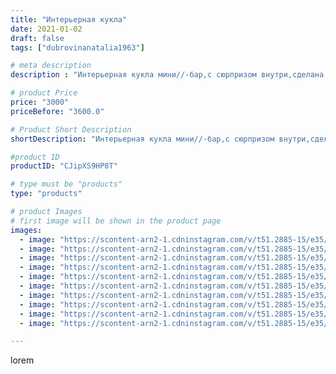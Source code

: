 ```yaml
---
title: "Интерьерная кукла"
date: 2021-01-02
draft: false
tags: ["dubrovinanatalia1963"]

# meta description
description : "Интерьерная кукла мини//-бар,с сюрпризом внутри,сделана на заказ.Высота куклы в сидячем положении 50 см,высота всей куклы 70 см."

# product Price
price: "3000"
priceBefore: "3600.0"

# Product Short Description
shortDescription: "Интерьерная кукла мини//-бар,с сюрпризом внутри,сделана на заказ.Высота куклы в сидячем положении 50 см,высота всей куклы 70 см."

#product ID
productID: "CJipXS9HP8T"

# type must be "products"
type: "products"

# product Images
# first image will be shown in the product page
images:
  - image: "https://scontent-arn2-1.cdninstagram.com/v/t51.2885-15/e35/134466311_215555973572296_7805887241382488235_n.jpg?se=7&tp=1&_nc_ht=scontent-arn2-1.cdninstagram.com&_nc_cat=104&_nc_ohc=l1Gb3vEIf54AX94W4uH&oh=a166ea9685a29f99176d332c528513fc&oe=606AD495&ig_cache_key=MjQ3NzcyNDY2MjMxNjgwNTA1OQ%3D%3D.2"
  - image: "https://scontent-arn2-1.cdninstagram.com/v/t51.2885-15/e35/134712469_435415507636537_2268046307889104576_n.jpg?se=7&tp=1&_nc_ht=scontent-arn2-1.cdninstagram.com&_nc_cat=101&_nc_ohc=sLJu7jLDvJoAX8l76Cj&oh=cfe687b2b91733b6fb3c42a2b6473ae1&oe=606BFA87&ig_cache_key=MjQ3NzcyNDY2MjI5MTUwMDc1NQ%3D%3D.2"
  - image: "https://scontent-arn2-1.cdninstagram.com/v/t51.2885-15/e35/134684235_446339853067257_3168862597538120909_n.jpg?se=7&tp=1&_nc_ht=scontent-arn2-1.cdninstagram.com&_nc_cat=109&_nc_ohc=At8HQwfCFWoAX_so_nE&oh=271963eb3cf054b114eb9f5e5a57bf48&oe=606A95D0&ig_cache_key=MjQ3NzcyNDY2MjI2NjM2NDczMw%3D%3D.2"
  - image: "https://scontent-arn2-1.cdninstagram.com/v/t51.2885-15/e35/134939040_425972201879359_607228157360842724_n.jpg?se=7&tp=1&_nc_ht=scontent-arn2-1.cdninstagram.com&_nc_cat=107&_nc_ohc=NdRvfVkbUrQAX8Gx6dG&oh=d8bcc31582958ac9533b5402bb3de9b9&oe=606CF318&ig_cache_key=MjQ3NzcyNDY2MjI1ODA2NzU0Mw%3D%3D.2"
  - image: "https://scontent-arn2-1.cdninstagram.com/v/t51.2885-15/e35/134835067_188815492989414_3383880193019058597_n.jpg?se=7&tp=1&_nc_ht=scontent-arn2-1.cdninstagram.com&_nc_cat=106&_nc_ohc=o3STfSeY90oAX_91kPM&oh=4b540dbfef6317ff65fb604b91449dfd&oe=606AB257&ig_cache_key=MjQ3NzcyNDY2MjI4MzIxNTU4MQ%3D%3D.2"
  - image: "https://scontent-arn2-1.cdninstagram.com/v/t51.2885-15/e35/134739573_395805764823082_6584473173980338191_n.jpg?se=7&tp=1&_nc_ht=scontent-arn2-1.cdninstagram.com&_nc_cat=110&_nc_ohc=ubVc0suWTMQAX_Zx18-&oh=cf674e325381b71debba5bf8d5a1b4ee&oe=606B53DF&ig_cache_key=MjQ3NzcyNDY2MjM0MjA2NTg4OA%3D%3D.2"
  - image: "https://scontent-arn2-1.cdninstagram.com/v/t51.2885-15/e35/135330903_221057472855107_3175966271907509816_n.jpg?se=7&tp=1&_nc_ht=scontent-arn2-1.cdninstagram.com&_nc_cat=111&_nc_ohc=4R2bo8iWE2MAX9DTmql&oh=82b511f2739547fa7f9086cef1bc84b2&oe=606998F8&ig_cache_key=MjQ3NzcyNDY2MjMzMzUxNDU4Nw%3D%3D.2"
  - image: "https://scontent-arn2-1.cdninstagram.com/v/t51.2885-15/e35/134767428_697012731188419_3438758336082543051_n.jpg?se=7&tp=1&_nc_ht=scontent-arn2-1.cdninstagram.com&_nc_cat=107&_nc_ohc=o-6DqTky2skAX8jtKxg&oh=1e4edad3437016b0601e512c3af13d30&oe=606A30E8&ig_cache_key=MjQ3NzcyNDY2MjMwODM5MDk1Mg%3D%3D.2"
  - image: "https://scontent-arn2-1.cdninstagram.com/v/t51.2885-15/e35/134240917_896546611085269_4258760974498257559_n.jpg?se=7&tp=1&_nc_ht=scontent-arn2-1.cdninstagram.com&_nc_cat=101&_nc_ohc=O_kvyJdP0IkAX9-MYVK&oh=40e7bc6238eda3e7ea62d1073519b492&oe=606CA1B0&ig_cache_key=MjQ3NzcyNDY2MjI4MzI0MzQ2Ng%3D%3D.2"
  - image: "https://scontent-arn2-1.cdninstagram.com/v/t51.2885-15/e35/133963710_465859581094714_9184919719898342305_n.jpg?se=7&tp=1&_nc_ht=scontent-arn2-1.cdninstagram.com&_nc_cat=110&_nc_ohc=qQQrBcLTL00AX8TzGLK&oh=f5399e2945194e2a0778f5061fb4f2ee&oe=606D42EB&ig_cache_key=MjQ3NzcyNDY2MjMwMDAxNzE2Mg%3D%3D.2"

---
```

lorem
